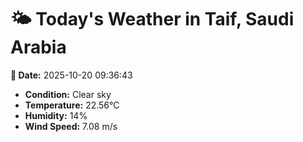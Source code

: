 # 🌤️ Today's Weather in Taif, Saudi Arabia

**📅 Date:** 2025-10-20 09:36:43

- **Condition:** Clear sky
- **Temperature:** 22.56°C
- **Humidity:** 14%
- **Wind Speed:** 7.08 m/s
